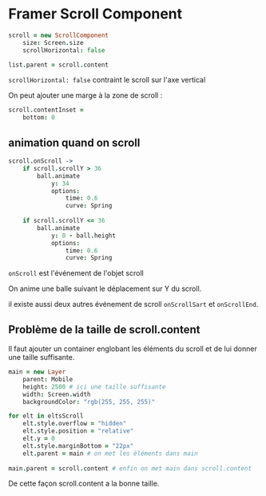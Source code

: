 # Framer Scroll Component

```coffeescript
scroll = new ScrollComponent
	size: Screen.size
	scrollHorizontal: false

list.parent = scroll.content
```

`scrollHorizontal: false` contraint le scroll sur l'axe vertical

On peut ajouter une marge à la zone de scroll :

```coffeescript
scroll.contentInset =
	bottom: 0
```

## animation quand on scroll

```coffeescript
scroll.onScroll ->
	if scroll.scrollY > 36
		ball.animate
			y: 34
			options: 
				time: 0.6
				curve: Spring
		
	if scroll.scrollY <= 36
		ball.animate
			y: 0 - ball.height
			options: 
				time: 0.6
				curve: Spring	
```

`onScroll` est l'événement de l'objet scroll

On anime une balle suivant le déplacement sur Y du scroll.

il existe aussi deux autres événement de scroll `onScrollSart` et `onScrollEnd`.

## Problème de la taille de scroll.content

Il faut ajouter un container englobant les éléments du scroll et de lui donner une taille suffisante.

```coffeescript
main = new Layer
	parent: Mobile
	height: 2500 # ici une taille suffisante
	width: Screen.width
	backgroundColor: "rgb(255, 255, 255)"

for elt in eltsScroll
	elt.style.overflow = "hidden"
	elt.style.position = "relative"
	elt.y = 0
	elt.style.marginBottom = "22px"
	elt.parent = main # on met les éléments dans main
	
main.parent = scroll.content # enfin on met main dans scroll.content	
```

De cette façon scroll.content a la bonne taille.